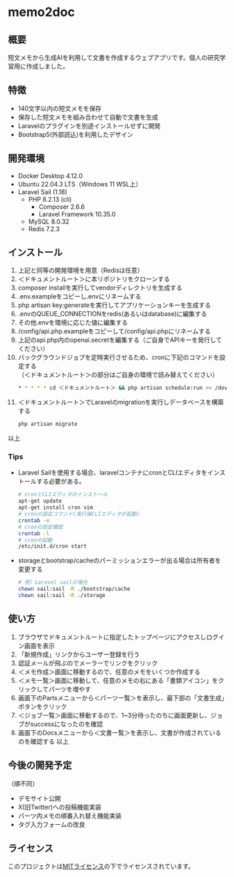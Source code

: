 # memo2doc

## 概要

短文メモから生成AIを利用して文書を作成するウェブアプリです。個人の研究学習用に作成しました。

## 特徴

- 140文字以内の短文メモを保存
- 保存した短文メモを組み合わせて自動で文書を生成
- Laravelのプラグインを別途インストールせずに開発
- Bootstrap5(外部読込)を利用したデザイン

## 開発環境
- Docker Desktop 4.12.0
- Ubuntu 22.04.3 LTS（Windows 11 WSL上）
- Laravel Sail (1.18)
    - PHP 8.2.13 (cli)
        - Composer 2.6.6
        - Laravel Framework 10.35.0
    - MySQL 8.0.32
    - Redis 7.2.3

## インストール

1. 上記と同等の開発環境を用意（Redisは任意）
2. ＜ドキュメントルート＞に本リポジトリをクローンする
3. composer installを実行してvendorディレクトリを生成する
4. .env.exampleをコピーし.envにリネームする
5. php artisan key:generateを実行してアプリケーションキーを生成する
6. .envのQUEUE_CONNECTIONをredis(あるいはdatabase)に編集する
7. その他.envを環境に応じた値に編集する
8. /config/api.php.exampleをコピーして/config/api.phpにリネームする
9. 上記のapi.php内のopenai.secretを編集する（ご自身でAPIキーを発行してください）
10. バックグラウンドジョブを定時実行させるため、cronに下記のコマンドを設定する<br>（＜ドキュメントルート＞の部分はご自身の環境で読み替えてください）
    ```bash
    * * * * * cd ＜ドキュメントルート＞ && php artisan schedule:run >> /dev/null 2>&1
    ```
11. ＜ドキュメントルート＞でLaravelのmigrationを実行しデータベースを構築する
    ```bash
    php artisan migrate
    ```
以上

### Tips
- Laravel Sailを使用する場合、laravelコンテナにcronとCLIエディタをインストールする必要がある。
    ```bash
    # cronとCLIエディタのインストール
    apt-get update
    apt-get install cron vim
    # cronの設定コマンド(実行後CLIエディタが起動)
    crontab -e
    # cronの設定確認
    crontab -l
    # cronの起動
    /etc/init.d/cron start
    ```
- storageとbootstrap/cacheのパーミッションエラーが出る場合は所有者を変更する
    ```bash
    # 例）Laravel sailの場合
    chown sail:sail -R ./bootstrap/cache
    chown sail:sail -R ./storage
    ```

## 使い方

1. ブラウザでドキュメントルートに指定したトップページにアクセスしログイン画面を表示
2. 「新規作成」リンクからユーザー登録を行う
3. 認証メールが飛ぶのでメーラーでリンクをクリック
4. ＜メモ作成＞画面に移動するので、任意のメモをいくつか作成する
5. ＜メモ一覧＞画面に移動して、任意のメモの右にある「書類アイコン」をクリックしてパーツを増やす
6. 画面下のPartsメニューから＜パーツ一覧＞を表示し、最下部の「文書生成」ボタンをクリック
7. ＜ジョブ一覧＞画面に移動するので、1~3分待ったのちに画面更新し、ジョブがsuccessになったのを確認
8. 画面下のDocsメニューから＜文書一覧＞を表示し、文書が作成されているのを確認する
以上

## 今後の開発予定
（順不同）
- デモサイト公開
- X(旧Twitter)への投稿機能実装
- パーツ内メモの順番入れ替え機能実装
- タグ入力フォームの改良

## ライセンス

このプロジェクトは[MITライセンス](LICENSE)の下でライセンスされています。

